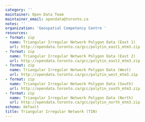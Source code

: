 ```yaml
---
category: ''
maintainer: Open Data Team
maintainer_email: opendata@toronto.ca
notes: ''
organization: 'Geospatial Competency Centre '
resources:
- format: zip
  name: Triangular Irregular Network Polygon Data (East 1)
  url: http://opendata.toronto.ca/gcc/polytin_east1_mtm3.zip
- format: zip
  name: Triangular Irregular Network Polygon Data (East 2)
  url: http://opendata.toronto.ca/gcc/polytin_east2_mtm3.zip
- format: zip
  name: Triangular Irregular Network Polygon Data (West)
  url: http://opendata.toronto.ca/gcc/polytin_west_mtm3.zip
- format: zip
  name: Triangular Irregular Network Polygon Data (South)
  url: http://opendata.toronto.ca/gcc/polytin_south_mtm3.zip
- format: zip
  name: Triangular Irregular Network Polygon Data (North)
  url: http://opendata.toronto.ca/gcc/polytin_north_mtm3.zip
schema: default
title: Triangular Irregular Network (TIN)
---
```

